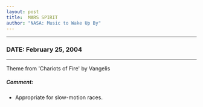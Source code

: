 ```yaml
---
layout: post
title:  MARS SPIRIT
author: "NASA: Music to Wake Up By"
---
```


----
### DATE: February 25, 2004
----
Theme from 'Chariots of Fire' by Vangelis

##### Comment:
* Appropriate for slow-motion races.

